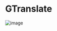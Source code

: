 # GTranslate

![image](https://github.com/user-attachments/assets/a21a749e-d1f7-43c2-a9f3-ccb0051cc91f)
